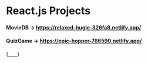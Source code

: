 # React.js Projects



#### MovieDB -> https://relaxed-hugle-326fa8.netlify.app/

#### QuizGame -> https://epic-hopper-766590.netlify.app/

(____)
